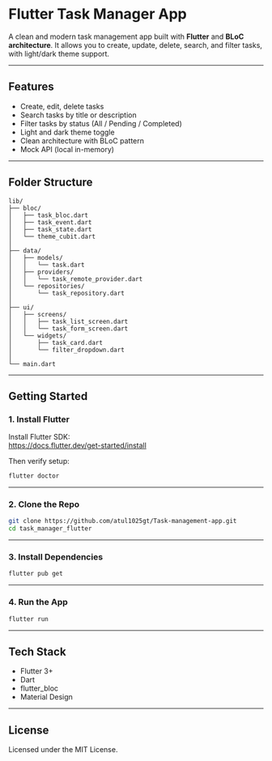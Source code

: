 #  Flutter Task Manager App

A clean and modern task management app built with **Flutter** and **BLoC architecture**. It allows you to create, update, delete, search, and filter tasks, with light/dark theme support.

---

##  Features

-  Create, edit, delete tasks
-  Search tasks by title or description
-  Filter tasks by status (All / Pending / Completed)
-  Light and dark theme toggle
-  Clean architecture with BLoC pattern
-  Mock API (local in-memory)

---

##  Folder Structure

```
lib/
├── bloc/
│   ├── task_bloc.dart
│   ├── task_event.dart
│   ├── task_state.dart
│   └── theme_cubit.dart
│
├── data/
│   ├── models/
│   │   └── task.dart
│   ├── providers/
│   │   └── task_remote_provider.dart
│   └── repositories/
│       └── task_repository.dart
│
├── ui/
│   ├── screens/
│   │   ├── task_list_screen.dart
│   │   └── task_form_screen.dart
│   └── widgets/
│       ├── task_card.dart
│       └── filter_dropdown.dart
│
└── main.dart
```

---

##  Getting Started

### 1. Install Flutter

Install Flutter SDK:  
 https://docs.flutter.dev/get-started/install

Then verify setup:

```bash
flutter doctor
```

---

### 2. Clone the Repo

```bash
git clone https://github.com/atul1025gt/Task-management-app.git
cd task_manager_flutter
```

---

### 3. Install Dependencies

```bash
flutter pub get
```

---

### 4. Run the App

```bash
flutter run
```

---

##  Tech Stack

- Flutter 3+
- Dart
- flutter_bloc
- Material Design

---

##  License

Licensed under the MIT License.
